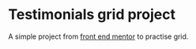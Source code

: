 # Testimonials grid project
A simple project from [front end mentor](https://www.frontendmentor.io/) to practise grid.
